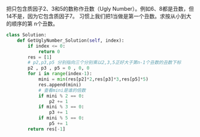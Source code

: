 把只包含质因子2、3和5的数称作丑数（Ugly Number）。例如6、8都是丑数，但14不是，因为它包含质因子7。 习惯上我们把1当做是第一个丑数。求按从小到大的顺序的第 n个丑数。 

```python
class Solution:
    def GetUglyNumber_Solution(self, index):
        if index <= 0:
            return 0
        res = [1]
        # p2,p3,p5 分别指向三个分别乘以2,3,5正好大于第n-1个丑数的丑数下标
        p2 , p3 , p5 = 0 , 0, 0
        for i in range(index-1):
            mini = min(res[p2]*2,res[p3]*3,res[p5]*5)
            res.append(mini)
            # 查看mini是谁的倍数
            if mini % 2 == 0:
                p2 += 1
            if mini % 3 == 0:
                p3 += 1
            if mini % 5 == 0:
                p5 += 1
        return res[-1]
```


